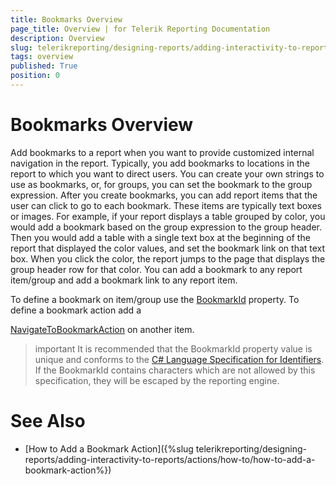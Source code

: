 ```yaml
---
title: Bookmarks Overview
page_title: Overview | for Telerik Reporting Documentation
description: Overview
slug: telerikreporting/designing-reports/adding-interactivity-to-reports/bookmarks/overview
tags: overview
published: True
position: 0
---
```


# Bookmarks Overview



Add bookmarks to a report when you want to provide customized internal navigation in the report. Typically, you add bookmarks to locations in
        the report to which you want to direct users. You can create your own strings to use as bookmarks,
        or, for groups, you can set the bookmark to the group expression. After you create bookmarks,
        you can add report items that the user
        can click to go to each bookmark. These items are typically text boxes or images. For example, if your report
        displays a table grouped by color, you would add a bookmark based on the group expression to the group header.
        Then you would add a table with a single text box at the beginning of the report that displayed the color values,
        and set the bookmark link on that text box. When you click the color, the report jumps to the page that displays
        the group header row for that color. You can add a bookmark to any report item/group and add a bookmark link to any
        report item.
      


To define a bookmark on item/group use the 
[BookmarkId](/reporting/api/Telerik.Reporting.ReportItemBase#Telerik_Reporting_ReportItemBase_BookmarkId)
 property. To define a bookmark action add a
        
[NavigateToBookmarkAction](/reporting/api/Telerik.Reporting.NavigateToBookmarkAction)
 on another item.
      


>important It is recommended that the BookmarkId property value is unique and conforms to the [C# Language Specification for Identifiers](https://msdn.microsoft.com/en-us/library/aa664670). If the BookmarkId contains characters which are not allowed by this specification, they will be escaped by the reporting engine.        


# See Also


 * [How to Add a Bookmark Action]({%slug telerikreporting/designing-reports/adding-interactivity-to-reports/actions/how-to/how-to-add-a-bookmark-action%})

